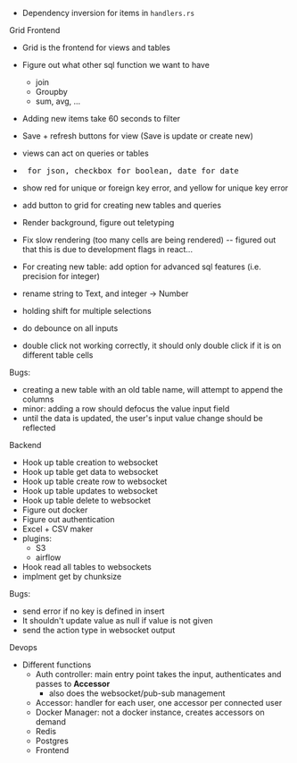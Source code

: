 
* Dependency inversion for items in `handlers.rs`

Grid Frontend
- Grid is the frontend for views and tables

- Figure out what other sql function we want to have
  - join
  - Groupby
  - sum, avg, ...
- Adding new items take 60 seconds to filter
- Save + refresh buttons for view (Save is update or create new)
- views can act on queries or tables
- <pre> for json, checkbox for boolean, date for date
- show red for unique or foreign key error, and yellow for unique key error
- add button to grid for creating new tables and queries
- Render background, figure out teletyping
- Fix slow rendering (too many cells are being rendered) -- figured out that this is due to development flags in react...
- For creating new table: add option for advanced sql features (i.e. precision for integer)
- rename string to Text, and integer -> Number
- holding shift for multiple selections
- do debounce on all inputs
- double click not working correctly, it should only double click if it is on different table cells

Bugs:
- creating a new table with an old table name, will attempt to append the columns
- minor: adding a row should defocus the value input field
- until the data is updated, the user's input value change should be reflected

Backend
- Hook up table creation to websocket
- Hook up table get data to websocket
- Hook up table create row to websocket
- Hook up table updates to websocket
- Hook up table delete to websocket
- Figure out docker
- Figure out authentication
- Excel + CSV maker
- plugins:
  - S3
  - airflow
 - Hook read all tables to websockets
 - implment get by chunksize

Bugs:
- send error if no key is defined in insert
- It shouldn't update value as null if value is not given
- send the action type in websocket output

 Devops
 - Different functions
    - Auth controller: main entry point takes the input, authenticates and passes to **Accessor**
        - also does the websocket/pub-sub management
    - Accessor: handler for each user, one accessor per connected user
    - Docker Manager: not a docker instance, creates accessors on demand
    - Redis
    - Postgres
    - Frontend